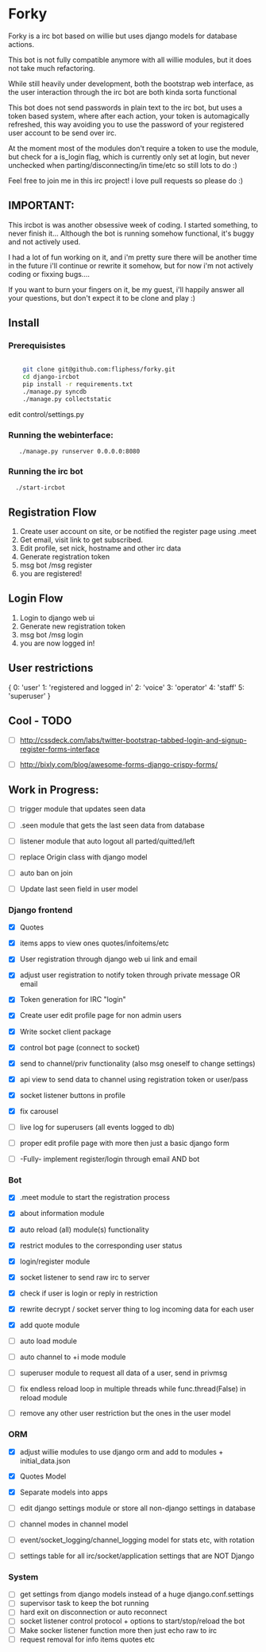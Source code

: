 # Forky

Forky is a irc bot based on willie but uses django models for database actions. 

This bot is not fully compatible anymore with all willie modules, but it does not take much refactoring. 

While still heavily under development, both the bootstrap web interface, as the user interaction through the irc bot are both kinda sorta functional 

This bot does not send passwords in plain text to the irc bot, but uses a token based system, where after each action, your token is automagically refreshed, this way avoiding you to use the password of your registered user account to be send over irc. 

At the moment most of the modules don't require a token to use the module, but check for a is_login flag, which is currently only set at login, but never unchecked when parting/disconnecting/in time/etc so still lots to do :) 

Feel free to join me in this irc project! i love pull requests so please do :)

## IMPORTANT:

This ircbot is was another obsessive week of coding. I started something, to never finish it... Although the bot is running somehow functional, it's buggy and not actively used. 

I had a lot of fun working on it, and i'm pretty sure there will be another time in the future i'll continue or rewrite it somehow, but for now i'm not actively coding or fixxing bugs.... 

If you want to burn your fingers on it, be my guest, i'll happily answer all your questions, but don't expect it to be clone and play :) 


## Install 

### Prerequisistes
```bash
 
    git clone git@github.com:fliphess/forky.git
    cd django-ircbot 
    pip install -r requirements.txt
    ./manage.py syncdb  
    ./manage.py collectstatic
```

edit control/settings.py

### Running the webinterface: 
```
   ./manage.py runserver 0.0.0.0:8080 
```
   
### Running the irc bot 
```
  ./start-ircbot
```

## Registration Flow
1. Create user account on site, or be notified the register page using .meet <name>
2. Get email, visit link to get subscribed.
3. Edit profile, set nick, hostname and other irc data 
4. Generate registration token 
5. msg bot /msg <botnick> register <token>
6. you are registered!

## Login Flow
1. Login to django web ui
2. Generate new registration token
3. msg bot /msg <botnick> login <token>
4. you are now logged in!


## User restrictions
{
    0: 'user'
    1: 'registered and logged in'
    2: 'voice'
    3: 'operator'
    4: 'staff'
    5: 'superuser'
}

## Cool - TODO
- [ ] http://cssdeck.com/labs/twitter-bootstrap-tabbed-login-and-signup-register-forms-interface
- [ ] http://bixly.com/blog/awesome-forms-django-crispy-forms/


## Work in Progress:
- [ ] trigger module that updates seen data
- [ ] .seen <user> module that gets the last seen data from database
- [ ] listener module that auto logout all parted/quitted/left
- [ ] replace Origin class with django model 
- [ ] auto ban on join
- [ ] Update last seen field in user model


### Django frontend
- [X] Quotes
- [X] items apps to view ones quotes/infoitems/etc
- [X] User registration through django web ui link and email
- [X] adjust user registration to notify token through private message OR email
- [X] Token generation for IRC "login"
- [X] Create user edit profile page for non admin users
- [X] Write socket client package
- [X] control bot page (connect to socket)
- [X] send to channel/priv functionality (also msg oneself to change settings)
- [X] api view to send data to channel using registration token or user/pass
- [X] socket listener buttons in profile
- [X] fix carousel 

- [ ] live log for superusers (all events logged to db)
- [ ] proper edit profile page with more then just a basic django form
- [ ] -Fully- implement register/login through email AND bot 

### Bot
- [X] .meet <user> module to start the registration process
- [X] about information module
- [X] auto reload (all) module(s) functionality
- [X] restrict modules to the corresponding user status
- [X] login/register module
- [X] socket listener to send raw irc to server
- [X] check if user is login or reply in restriction 
- [X] rewrite decrypt / socket server thing to log incoming data for each user
- [X] add quote module 

- [ ] auto load module 
- [ ] auto channel to +i mode module
- [ ] superuser module to request all data of a user, send in privmsg
- [ ] fix endless reload loop in multiple threads while func.thread(False) in reload module
- [ ] remove any other user restriction but the ones in the user model


### ORM
- [X] adjust willie modules to use django orm and add to modules + initial_data.json
- [X] Quotes Model
- [X] Separate models into apps

- [ ] edit django settings module or store all non-django settings in database
- [ ] channel modes in channel model
- [ ] event/socket_logging/channel_logging model for stats etc, with rotation 
- [ ] settings table for all irc/socket/application settings that are NOT Django

### System
- [ ] get settings from django models instead of a huge django.conf.settings 
- [ ] supervisor task to keep the bot running
- [ ] hard exit on disconnection or auto reconnect
- [ ] socket listener control protocol + options to start/stop/reload the bot
- [ ] Make socker listener function more then just echo raw to irc 
- [ ] request removal for info items quotes etc 
